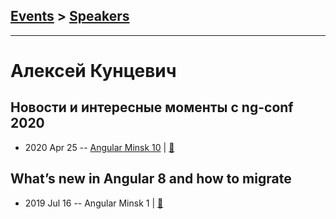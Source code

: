 ## [Events](../README.md) > [Speakers](../speakers.md)
---

# Алексей Кунцевич

## Новости и интересные моменты c ng-conf 2020
- 2020 Apr 25 -- [Angular Minsk 10](https://www.youtube.com/watch?v=MbRz_V74-Zg)  | [:notebook:](https://speakerdeck.com/kuncevic/ng-conf-insights-angular-minsk-25-april-2020)  
## What’s new in Angular 8 and how to migrate
- 2019 Jul 16 -- Angular Minsk 1  | [:notebook:](https://kuncevic.github.io/presentations/what-is-new-in-angular-8-and-how-to-migrate.html#/intro)  
